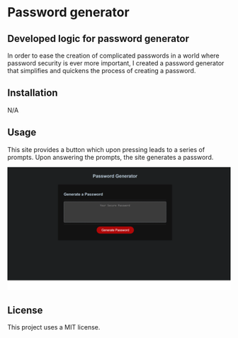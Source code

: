 # Password generator

## Developed logic for password generator

In order to ease the creation of complicated passwords in a world where password security is ever more important, I created a password generator that simplifies and quickens the process of creating a password.



## Installation

N/A

## Usage

This site provides a button which upon pressing leads to a series of prompts. Upon answering the prompts, the site generates a password.

![Password Generator](develop/pwdgenerator.png)


## License

This project uses a MIT license.
